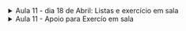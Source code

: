 <details>
<summary>Aula 11 - dia 18 de Abril: Listas e exercício em sala</summary>

- 01
  - Criar uma pasta com o nome de exercicios_html (dentro da sua pasta com seu nome).
  - Dentro dessa pasta, criar um arquivo principal com o nome de index.html
  - Na página index deve conter um título, os módulos do curso de programação (informática básica, html, css, javascript, php, sql)
  - Inserir um texto simples, com o propósito do curso.
- 02
  - Na mesma pasta dos exercícios de HTML, criar 1 arquivo para cada módulo listado.
  - Para cada novo arquivo, deve ter uma breve descrição sobre o módulo (pesquisar na internet)
  - Na página principal, deve ter um link para cada módulo, que leve para o arquivo do módulo do curso. Exemplo:
    - No index.html terá um link css, ao clicar nesse link, precisa abrir uma nova página que você criou, chamado modulo_css.html
- 03
  - Organizar todo o código, com identação correta.
  - Inserir uma lista de cada, já estudada, em alguma página criada. (a critério do aluno)
  - Organizar as páginas com as tags semânticas corretas. 
    - Exemplo:
      - rodapé - footer;
      - Cabeçalho - header;
      - Título - H1
</details>
<details>
<summary>Aula 11 - Apoio para Exercío em sala</summary>

- Utilizar no exercício
## Tags Semânticas
~~~
  - H1, h2 … h6         => Tag de título
  - <header></header>   => Define o cabeçalho
  - <main></main>       => Define o conteúdo principal da página
  - <footer></footer>   => Rodapé
  - <section></section> => Define seção genérica da pg
  - <article></article> => Define conteúdo independente
  - <aside></aside>     => Define algo relacionado
  - <nav></nav>         => Define a navegação principal
  - <ol></ol>           => Lista ordenada
  - <ul></ul>           => Lista não ordenada
  - <li></li>           => Elementos da lista
  - <p></p>             => Define parágrafo
  - <a></a>             => Define ancoras 
  - <details></details> => Detalhes adicionais
  - <summary></summary> => Utilizada no details
  - <address></address> => Informações de contato
~~~
## Tags SEM Semântica
~~~
  - <span></span>     => Genérica para texto
  - <br>              => Pula linha
  - <hr>              => Uma separação
  - <i></i>           => destaca uma parte do texto
  - <strong></strong> => negrita parte do texto
~~~
## Tags de Mídia
~~~
 - <progress></progress>
 - <audio></audio>
 - <video></video>
 - <source>
 - <img>
~~~
## Atributos
~~~
- href=””
 - Target=””
 - src=””
 - controls
 - id=””
 - class=””
 - value=””
 - max=””
~~~



</details>